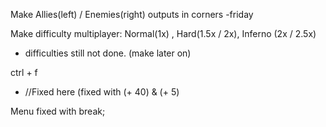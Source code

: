 Make Allies(left) / Enemies(right) outputs in corners
-friday

Make difficulty multiplayer: Normal(1x) , Hard(1.5x / 2x), Inferno (2x / 2.5x)
- difficulties still not done. (make later on)


ctrl + f 
- //Fixed here (fixed with (+ 40) & (+ 5)


Menu fixed with break;